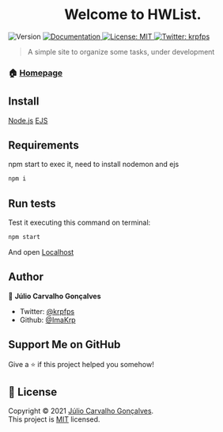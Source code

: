 <h1 align="center">Welcome to HWList. </h1>
<p>
  <img alt="Version" src="https://img.shields.io/badge/version-0.1-blue.svg?cacheSeconds=2592000" />
  
  <a href="bro why" target="_blank">
    <img alt="Documentation" src="https://img.shields.io/badge/documentation-yes-brightgreen.svg" />
  </a>
  <a href="https://choosealicense.com/licenses/mit/" target="_blank">
    <img alt="License: MIT" src="https://img.shields.io/badge/License-MIT-yellow.svg" />
  </a>
  <a href="https://twitter.com/krpfps" target="_blank">
    <img alt="Twitter: krpfps" src="https://img.shields.io/twitter/follow/krpfps.svg?style=social" />
  </a>
</p>

> A simple site to organize some tasks, under development

### 🏠 [Homepage](https://github.com/ImaKrp/HWList)


## Install
[Node.js](https://nodejs.org)
[EJS](https://ejs.co)


## Requirements

 npm start to exec it, need to install nodemon and ejs
 ```sh
npm i
```


## Run tests

Test it executing this command on terminal:
```sh
npm start
```
And open [Localhost](http://localhost:3000)

## Author

👤 **Júlio Carvalho Gonçalves**

* Twitter: [@krpfps](https://twitter.com/krpfps)
* Github: [@ImaKrp](https://github.com/ImaKrp)

## Support Me on GitHub

Give a ⭐️ if this project helped you somehow!

## 📝 License

Copyright © 2021 [Júlio Carvalho Gonçalves](https://github.com/krp).<br />
This project is [MIT](https://github.com/ImaKrp/HWList/blob/master/LICENSE) licensed.
